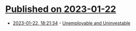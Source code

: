 # [Published on 2023-01-22](index.md)

* [2023-01-22, 18:21:34](https://news.ycombinator.com/item?id=34480447) - [Unemployable and Uninvestable](https://news.ycombinator.com/item?id=34480447)
